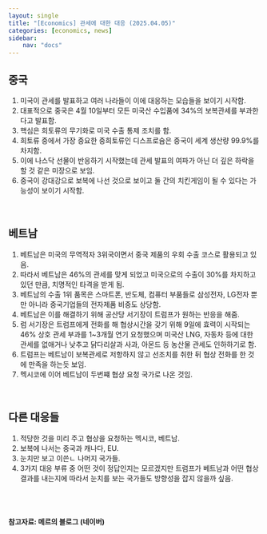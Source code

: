 ```yaml
---
layout: single
title: "[Economics] 관세에 대한 대응 (2025.04.05)"
categories: [economics, news]
sidebar:
    nav: "docs"
---
```


## 중국
1. 미국이 관세를 발표하고 여러 나라들이 이에 대응하는 모습들을 보이기 시작함.
1. 대표적으로 중국은 4월 10일부터 모든 미국산 수입품에 34%의 보복관세를 부과한다고 발표함.
1. 핵심은 희토류의 무기화로 미국 수출 통제 조치를 함.
1. 희토류 중에서 가장 중요한 중희토류인 디스프로슘은 중국이 세계 생산량 99.9%를 차지함.
1. 이에 나스닥 선물이 반응하기 시작했는데 관세 발표의 여파가 아닌 더 깊은 하락을 할 것 같은 미장으로 보임.
1. 중국이 강대강으로 보복에 나선 것으로 보이고 둘 간의 치킨게임이 될 수 있다는 가능성이 보이기 시작함.

<br/>

## 베트남
1. 베트남은 미국의 무역적자 3위국이면서 중국 제품의 우회 수출 코스로 활용되고 있음.
1. 따라서 베트남은 46%의 관세를 맞게 되었고 미국으로의 수출이 30%를 차지하고 있던 만큼, 치명적인 타격을 받게 됨.
1. 베트남의 수출 1위 품목은 스마트폰, 반도체, 컴퓨터 부품들로 삼성전자, LG전자 뿐만 아니라 중국기업들의 전자제품 비중도 상당함.
1. 베트남은 이를 해결하기 위해 공산당 서기장이 트럼프가 원하는 반응을 해줌.
1. 럼 서기장은 트럼프에게 전화를 해 협상시간을 갖기 위해 9일에 효력이 시작되는 46% 상호 관세 부과를 1~3개월 연기 요청했으며 미국산 LNG, 자동차 등에 대한 관세를 없애거나 낮추고 닭다리살과 사과, 아몬드 등 농산물 관세도 인하하기로 함.
1. 트럼프는 베트남이 보복관세로 저항하지 않고 선조치를 취한 뒤 협상 전화를 한 것에 만족을 하는듯 보임.
1. 멕시코에 이어 베트남이 두번쨰 협상 요청 국가로 나온 것임.

<br/>

## 다른 대응들
1. 적당한 것을 미리 주고 협상을 요청하는 멕시코, 베트남.
1. 보복에 나서는 중국과 캐나다, EU.
1. 눈치만 보고 이쓴ㄴ 나머지 국가들.
1. 3가지 대응 부류 중 어떤 것이 정답인지는 모르겠지만 트럼프가 베트남과 어떤 협상 결과를 내는지에 따라서 눈치를 보는 국가들도 방향성을 잡지 않을까 싶음.



<br/>
<br/>

#### 참고자료: 메르의 블로그 (네이버) 